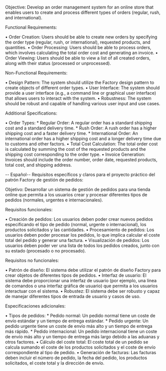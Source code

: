 Objective: Develop an order management system for an online store that enables users to create and process different types of orders (regular, rush, and international).

Functional Requirements:

• Order Creation: Users should be able to create new orders by specifying the order type (regular, rush, or international), requested products, and quantities.
• Order Processing: Users should be able to process orders, which involves calculating the total order cost and generating an invoice.
• Order Viewing: Users should be able to view a list of all created orders, along with their status (processed or unprocessed).

Non-Functional Requirements:

• Design Pattern: The system should utilize the Factory design pattern to create objects of different order types.
• User Interface: The system should provide a user interface (e.g., a command line or graphical user interface) that allows users to interact with the system.
• Robustness: The system should be robust and capable of handling various user input and use cases.

Additional Specifications:

• Order Types:
    * Regular Order: A regular order has a standard shipping cost and a standard delivery time.
    * Rush Order: A rush order has a higher shipping cost and a faster delivery time.
    * International Order: An international order has a higher shipping cost and a longer delivery time due to customs and other factors.
• Total Cost Calculation: The total order cost is calculated by summing the cost of the requested products and the shipping cost corresponding to the order type.
• Invoice Generation: Invoices should include the order number, order date, requested products, total cost, and shipping address.


-- Español--
Requisitos específicos y claros para el proyecto práctico del patrón Factory de gestión de pedidos:

Objetivo: Desarrollar un sistema de gestión de pedidos para una tienda online que permita a los usuarios crear y procesar diferentes tipos de pedidos (normales, urgentes e internacionales).

Requisitos funcionales:

• Creación de pedidos: Los usuarios deben poder crear nuevos pedidos especificando el tipo de pedido (normal, urgente o internacional), los productos solicitados y las cantidades.
• Procesamiento de pedidos: Los usuarios deben poder procesar los pedidos, lo que implica calcular el coste total del pedido y generar una factura.
• Visualización de pedidos: Los usuarios deben poder ver una lista de todos los pedidos creados, junto con su estado (procesado o no procesado).

Requisitos no funcionales:

• Patrón de diseño: El sistema debe utilizar el patrón de diseño Factory para crear objetos de diferentes tipos de pedidos.
• Interfaz de usuario: El sistema debe proporcionar una interfaz de usuario (por ejemplo, una línea de comandos o una interfaz gráfica de usuario) que permita a los usuarios interactuar con el sistema.
• Robustez: El sistema debe ser robusto y capaz de manejar diferentes tipos de entrada de usuario y casos de uso.

Especificaciones adicionales:

• Tipos de pedidos:
    * Pedido normal: Un pedido normal tiene un coste de envío estándar y un tiempo de entrega estándar.
    * Pedido urgente: Un pedido urgente tiene un coste de envío más alto y un tiempo de entrega más rápido.
    * Pedido internacional: Un pedido internacional tiene un coste de envío más alto y un tiempo de entrega más largo debido a las aduanas y otros factores.
• Cálculo del coste total: El coste total de un pedido se calcula sumando el coste de los productos solicitados y el coste de envío correspondiente al tipo de pedido.
• Generación de facturas: Las facturas deben incluir el número de pedido, la fecha del pedido, los productos solicitados, el coste total y la dirección de envío.